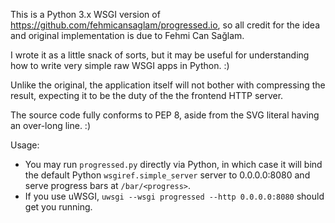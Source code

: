 This is a Python 3.x WSGI version of https://github.com/fehmicansaglam/progressed.io, so all credit
for the idea and original implementation is due to Fehmi Can Sağlam.

I wrote it as a little snack of sorts, but it may be useful for understanding how to write very simple
raw WSGI apps in Python. :)

Unlike the original, the application itself will not bother with compressing the result, expecting
it to be the duty of the the frontend HTTP server.

The source code fully conforms to PEP 8, aside from the SVG literal having an over-long line. :) 

Usage:

* You may run `progressed.py` directly via Python, in which case it will bind the default Python
  `wsgiref.simple_server` server to 0.0.0.0:8080 and serve progress bars at `/bar/<progress>`.
* If you use uWSGI, `uwsgi --wsgi progressed --http 0.0.0.0:8080` should get you running.
